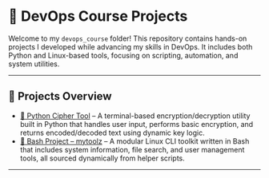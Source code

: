 # 🧰 DevOps Course Projects

Welcome to my `devops_course` folder! This repository contains hands-on projects I developed while advancing my skills in DevOps. It includes both Python and Linux-based tools, focusing on scripting, automation, and system utilities.

---

## 📌 Projects Overview

- [🐍 Python Cipher Tool](#-python-cipher-tool) – A terminal-based encryption/decryption utility built in Python that handles user input, performs basic encryption, and returns encoded/decoded text using dynamic key logic.
- [🧪 Bash Project – mytoolz](#-bash-project--mytoolz) – A modular Linux CLI toolkit written in Bash that includes system information, file search, and user management tools, all sourced dynamically from helper scripts.

---
